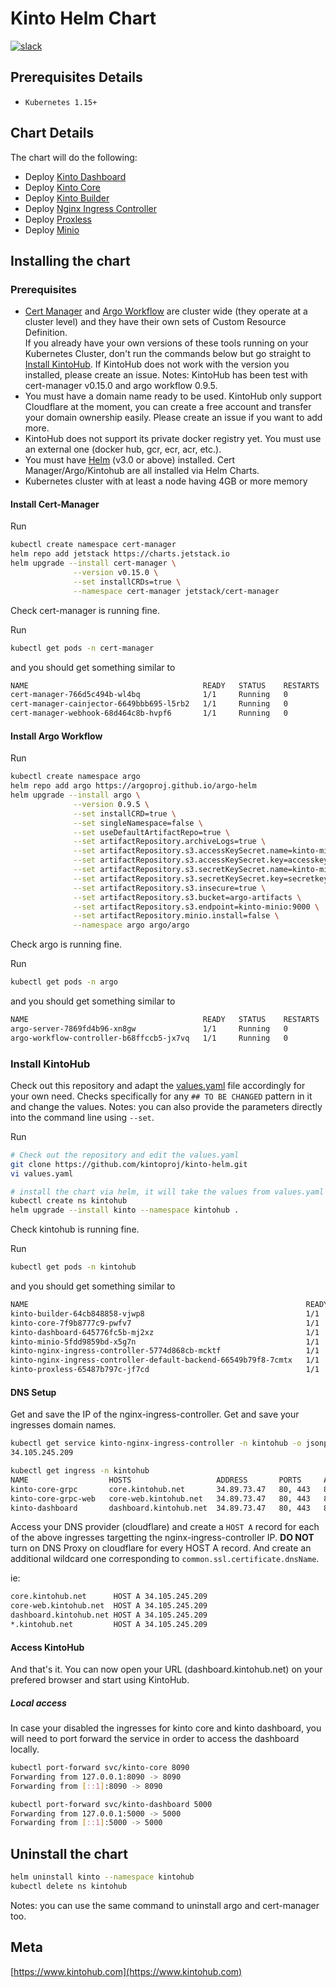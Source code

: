 # Kinto Helm Chart
[![slack](https://img.shields.io/badge/slack-kintoproj-brightgreen)](https://join.slack.com/t/kintogoons/shared_invite/zt-mu6bvg79-BmkkdMRRwohJioZggXVYeA)

## Prerequisites Details

- `Kubernetes 1.15+`

## Chart Details

The chart will do the following:

- Deploy [Kinto Dashboard](https://github.com/kintoproj/kinto-dashboard)
- Deploy [Kinto Core](https://github.com/kintoproj/kinto-core)
- Deploy [Kinto Builder](https://github.com/kintoproj/kinto-builder)
- Deploy [Nginx Ingress Controller](https://github.com/bitnami/charts/tree/master/bitnami/nginx-ingress-controller)
- Deploy [Proxless](https://github.com/bappr/proxless)
- Deploy [Minio](https://github.com/minio/charts)

## Installing the chart

### Prerequisites

- [Cert Manager](https://cert-manager.io/docs/) and [Argo Workflow](https://github.com/argoproj/argo-workflows) are cluster wide (they operate at a cluster level) and they have their own sets of Custom Resource Definition.  
If you already have your own versions of these tools running on your Kubernetes Cluster, don't run the commands below but go straight to [Install KintoHub](#install-kintohub). If KintoHub does not work with the version you installed, please create an issue.
Notes: KintoHub has been test with cert-manager v0.15.0 and argo workflow 0.9.5.
- You must have a domain name ready to be used. KintoHub only support Cloudflare at the moment, you can create a free account and transfer your domain ownership easily. Please create an issue if you want to add more.
- KintoHub does not support its private docker registry yet. You must use an external one (docker hub, gcr, ecr, acr, etc.).
- You must have [Helm](https://helm.sh/) (v3.0 or above) installed. Cert Manager/Argo/Kintohub are all installed via Helm Charts.
- Kubernetes cluster with at least a node having 4GB or more memory

#### Install Cert-Manager

Run

```sh
kubectl create namespace cert-manager
helm repo add jetstack https://charts.jetstack.io
helm upgrade --install cert-manager \
              --version v0.15.0 \
              --set installCRDs=true \
              --namespace cert-manager jetstack/cert-manager
```

Check cert-manager is running fine.

Run

```sh
kubectl get pods -n cert-manager
```

and you should get something similar to

```sh
NAME                                       READY   STATUS    RESTARTS   AGE
cert-manager-766d5c494b-wl4bq              1/1     Running   0          33s
cert-manager-cainjector-6649bbb695-l5rb2   1/1     Running   0          33s
cert-manager-webhook-68d464c8b-hvpf6       1/1     Running   0          33s
```

#### Install Argo Workflow

Run

```sh
kubectl create namespace argo
helm repo add argo https://argoproj.github.io/argo-helm
helm upgrade --install argo \
              --version 0.9.5 \
              --set installCRD=true \
              --set singleNamespace=false \
              --set useDefaultArtifactRepo=true \
              --set artifactRepository.archiveLogs=true \
              --set artifactRepository.s3.accessKeySecret.name=kinto-minio \
              --set artifactRepository.s3.accessKeySecret.key=accesskey \
              --set artifactRepository.s3.secretKeySecret.name=kinto-minio \
              --set artifactRepository.s3.secretKeySecret.key=secretkey \
              --set artifactRepository.s3.insecure=true \
              --set artifactRepository.s3.bucket=argo-artifacts \
              --set artifactRepository.s3.endpoint=kinto-minio:9000 \
              --set artifactRepository.minio.install=false \
              --namespace argo argo/argo
```

Check argo is running fine.

Run

```sh
kubectl get pods -n argo
```

and you should get something similar to

```sh
NAME                                       READY   STATUS    RESTARTS   AGE
argo-server-7869fd4b96-xn8gw               1/1     Running   0          62s
argo-workflow-controller-b68ffccb5-jx7vq   1/1     Running   0          62s
```

### Install KintoHub

Check out this repository and adapt the [values.yaml](./values.yaml) file accordingly for your own need.
Checks specifically for any `## TO BE CHANGED` pattern in it and change the values.
Notes: you can also provide the parameters directly into the command line using `--set`.

Run

```sh
# Check out the repository and edit the values.yaml
git clone https://github.com/kintoproj/kinto-helm.git
vi values.yaml

# install the chart via helm, it will take the values from values.yaml automatically
kubectl create ns kintohub
helm upgrade --install kinto --namespace kintohub .
```

Check kintohub is running fine.

Run

```sh
kubectl get pods -n kintohub
```

and you should get something similar to

```sh
NAME                                                              READY   STATUS    RESTARTS   AGE
kinto-builder-64cb848858-vjwp8                                    1/1     Running   0          56s
kinto-core-7f9b8777c9-pwfv7                                       1/1     Running   0          56s
kinto-dashboard-645776fc5b-mj2xz                                  1/1     Running   0          56s
kinto-minio-5fdd9859bd-x5g7n                                      1/1     Running   0          56s
kinto-nginx-ingress-controller-5774d868cb-mcktf                   1/1     Running   0          56s
kinto-nginx-ingress-controller-default-backend-66549b79f8-7cmtx   1/1     Running   0          56s
kinto-proxless-65487b797c-jf7cd                                   1/1     Running   0          56s
```

#### DNS Setup

Get and save the IP of the nginx-ingress-controller.
Get and save your ingresses domain names.

```sh
kubectl get service kinto-nginx-ingress-controller -n kintohub -o jsonpath="{.status.loadBalancer.ingress[0].ip}"
34.105.245.209

kubectl get ingress -n kintohub
NAME                  HOSTS                   ADDRESS       PORTS     AGE
kinto-core-grpc       core.kintohub.net       34.89.73.47   80, 443   8m38s
kinto-core-grpc-web   core-web.kintohub.net   34.89.73.47   80, 443   8m38s
kinto-dashboard       dashboard.kintohub.net  34.89.73.47   80, 443   8m38s
```

Access your DNS provider (cloudflare) and create a `HOST A` record for each of the above ingresses targetting the nginx-ingress-controller IP.
**DO NOT** turn on DNS Proxy on cloudflare for every HOST A record.
And create an additional wildcard one corresponding to `common.ssl.certificate.dnsName`.

ie:

```txt
core.kintohub.net      HOST A 34.105.245.209
core-web.kintohub.net  HOST A 34.105.245.209
dashboard.kintohub.net HOST A 34.105.245.209
*.kintohub.net         HOST A 34.105.245.209
```

#### Access KintoHub

And that's it.
You can now open your URL (dashboard.kintohub.net) on your prefered browser and start using KintoHub.

##### Local access

In case your disabled the ingresses for kinto core and kinto dashboard, you will need to port forward the service in order to access the dashboard locally.

```sh
kubectl port-forward svc/kinto-core 8090
Forwarding from 127.0.0.1:8090 -> 8090
Forwarding from [::1]:8090 -> 8090

kubectl port-forward svc/kinto-dashboard 5000
Forwarding from 127.0.0.1:5000 -> 5000
Forwarding from [::1]:5000 -> 5000
```

## Uninstall the chart

```sh
helm uninstall kinto --namespace kintohub
kubectl delete ns kintohub
```

Notes: you can use the same command to uninstall argo and cert-manager too.

## Meta

[https://www.kintohub.com](https://www.kintohub.com)
